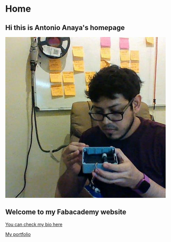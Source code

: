 # Home

<script id="asciicast-xLqACH4OH1MVKM1PXh7tTE31u" src="https://asciinema.org/a/xLqACH4OH1MVKM1PXh7tTE31u.js" async data-autoplay="true" data-size="medium" data-loop=1 data-t=23 data-speed=2  data-rows=10></script>

## Hi this is Antonio Anaya's homepage

![](./images/me_meme.jpg)

## Welcome to my Fabacademy website

[You can check my bio here](./about/index.md)

[My portfolio](https://github.io/kny5/personal_portfolio)
